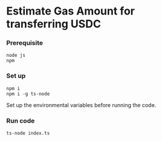 # Estimate Gas Amount for transferring USDC


### Prerequisite
```
node js
npm
```

### Set up
```
npm i
npm i -g ts-node
```
Set up the environmental variables before running the code.

### Run code
```
ts-node index.ts
```